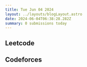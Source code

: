 ```yaml
---
title: Tue Jun 04 2024
layout: ../layouts/blogLayout.astro
date: 2024-06-04T06:38:28.282Z
summary: 0 submissions today
---
```


## Leetcode

<ul>
    
</ul>

## Codeforces

<ul>
    
</ul>